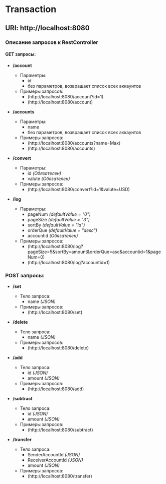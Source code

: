 # Transaction

## URI: http://localhost:8080

### Описание запросов к RestController


#### GET запросы:

* **/account**
  + Параметры:
    + id 
    + без параметров, возвращает список всех аккаунтов 
  + Примеры запросов:
    + (http://localhost:8080/account?id=1)
    + (http://localhost:8080/account)


* **/accounts**
    + Параметры:
        + name
        + без параметров, возвращает список всех аккаунтов 
    + Примеры запросов:
        + (http://localhost:8080/accounts?name=Max)
        + (http://localhost:8080/accounts)


* **/convert**
  + Параметры:
    + id *(Обязателен)*
    + valute *(Обязателен)*
  + Примеры запросов:
    + (http://localhost:8080/convert?id=1&valute=USD)


* **/log**
  + Параметры:
    + pageNum *(defaultValue = "0")*
    + pageSize *(defaultValue = "3")*
    + sortBy *(defaultValue = "id")*
    + orderQue *(defaultValue = "desc")*
    + accountid *(Обязателен)*
  + Примеры запросов:
    + (http://localhost:8080/log?pageSize=5&sortBy=amount&orderQue=asc&accountid=1&pageNum=0)
    + (http://localhost:8080/log?accountid=1)


### POST запросы:

* **/set**
    + Тело запроса:
      + name *(JSON)*
    + Примеры запросов:
      + (http://localhost:8080/set)


* **/delete**
  + Тело запроса:
    + name *(JSON)*
  + Примеры запросов:
    + (http://localhost:8080/delete)


* **/add**
  + Тело запроса:
    + id *(JSON)*
    + amount *(JSON)*
  + Примеры запросов:
    + (http://localhost:8080/add)


* **/subtract**
  + Тело запроса:
    + id *(JSON)*
    + amount *(JSON)*
  + Примеры запросов:
    + (http://localhost:8080/subtract)


* **/transfer**
  + Тело запроса:
    + SenderAccountId *(JSON)*
    + ReceiverAccountId *(JSON)*
    + amount *(JSON)*
  + Примеры запросов:
    + (http://localhost:8080/transfer)
    